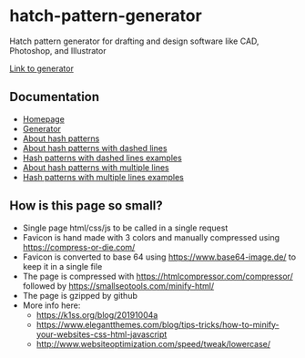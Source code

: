 # hatch-pattern-generator
Hatch pattern generator for drafting and design software like CAD, Photoshop, and Illustrator

[Link to generator](index.html)

## Documentation

- [Homepage](/README.md)
- [Generator](/index.html)
- [About hash patterns](/docs/about.md)
- [About hash patterns with dashed lines](/docs/dashed-lines-about.md)
- [Hash patterns with dashed lines examples](/docs/dashed-lines-examples.md)
- [About hash patterns with multiple lines](/docs/multiple-lines-about.md)
- [Hash patterns with multiple lines examples](/docs/multiple-lines-examples.md)

## How is this page so small?
- Single page html/css/js to be called in a single request
- Favicon is hand made with 3 colors and manually compressed using https://compress-or-die.com/
- Favicon is converted to base 64 using https://www.base64-image.de/ to keep it in a single file
- The page is compressed with https://htmlcompressor.com/compressor/ followed by https://smallseotools.com/minify-html/
- The page is gzipped by github
- More info here:
	- https://k1ss.org/blog/20191004a
	- https://www.elegantthemes.com/blog/tips-tricks/how-to-minify-your-websites-css-html-javascript
	- http://www.websiteoptimization.com/speed/tweak/lowercase/